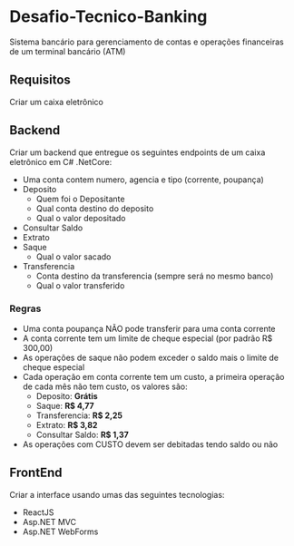 # Desafio-Tecnico-Banking

Sistema bancário para gerenciamento de contas e operações financeiras de um terminal bancário (ATM)

## Requisitos

Criar um caixa eletrônico

## Backend
Criar um backend que entregue os seguintes endpoints de um caixa eletrônico em C# .NetCore:

- Uma conta contem numero, agencia e tipo (corrente, poupança)
- Deposito
  - Quem foi o Depositante
  - Qual conta destino do deposito
  - Qual o valor depositado
- Consultar Saldo
- Extrato
- Saque
  - Qual o valor sacado
- Transferencia
  - Conta destino da transferencia (sempre será no mesmo banco)
  - Qual o valor transferido

### Regras

- Uma conta poupança NÃO pode transferir para uma conta corrente
- A conta corrente tem um limite de cheque especial (por padrão R$ 300,00)
- As operações de saque não podem exceder o saldo mais o limite de cheque especial
- Cada operação em conta corrente tem um custo, a primeira operação de cada mês não tem custo, os valores são:
  - Deposito: **Grátis**
  - Saque: **R$ 4,77**
  - Transferencia: **R$ 2,25**
  - Extrato: **R$ 3,82**
  - Consultar Saldo: **R$ 1,37**
- As operações com CUSTO devem ser debitadas tendo saldo ou não


## FrontEnd

Criar a interface usando umas das seguintes tecnologias:
- ReactJS
- Asp.NET MVC
- Asp.NET WebForms

  

